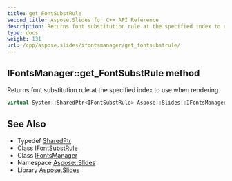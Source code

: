 ```yaml
---
title: get_FontSubstRule
second_title: Aspose.Slides for C++ API Reference
description: Returns font substitution rule at the specified index to use when rendering.
type: docs
weight: 131
url: /cpp/aspose.slides/ifontsmanager/get_fontsubstrule/
---
```

## IFontsManager::get_FontSubstRule method


Returns font substitution rule at the specified index to use when rendering.

```cpp
virtual System::SharedPtr<IFontSubstRule> Aspose::Slides::IFontsManager::get_FontSubstRule(int32_t index)=0
```

## See Also

* Typedef [SharedPtr](../../../system/sharedptr/)
* Class [IFontSubstRule](../../ifontsubstrule/)
* Class [IFontsManager](../)
* Namespace [Aspose::Slides](../../)
* Library [Aspose.Slides](../../../)
